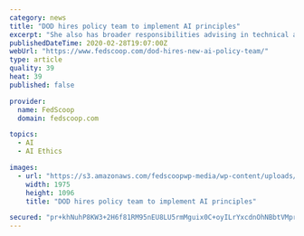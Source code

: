 ```yaml
---
category: news
title: "DOD hires policy team to implement AI principles"
excerpt: "She also has broader responsibilities advising in technical and policy aspects of AI adoption, Arlo Abrahamson, a JAIC spokesman, said in an email. “She has the right blend of technical, policy, legal, and ethics experience,” Lt. Gen. Jack Shanahan, director of the JAIC, told reporters Monday. “In the coming months, she, along with the ..."
publishedDateTime: 2020-02-28T19:07:00Z
webUrl: "https://www.fedscoop.com/dod-hires-new-ai-policy-team/"
type: article
quality: 39
heat: 39
published: false

provider:
  name: FedScoop
  domain: fedscoop.com

topics:
  - AI
  - AI Ethics

images:
  - url: "https://s3.amazonaws.com/fedscoopwp-media/wp-content/uploads/2018/04/26100647/27715716348_1b6934be06_o.jpg"
    width: 1975
    height: 1096
    title: "DOD hires policy team to implement AI principles"

secured: "pr+khNuhP8KW3+2H6f81RM95nEU8LU5rmMguix0C+oyILrYxcdnOhNBbtVMprh11dQxcHWDsd8IPtxsTesjFanExPwemPh4NjVdn0GIV2WO4B2vCIKjrgQ9zhOpTRpQZPx1NKxVQ1Lk/sGXDHs/EEZZNZo/XbDsDSza3GyShr/pxTgdi8/D9rHqp922Dt0OxDdo27JSL2oGScASD4EO12PbQM27fN/s9rYvZUSTj8XyiqJsaeBwbCvVOtWX6OX0HFG42C80N5csOGKWYEjP7sRMmuDSdymorJPwd+pFfq+bYIQHP8QIwNlpmaRP97M6S;5xaOLzER5qH9T6HT6ipQzQ=="
---
```


